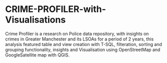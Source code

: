 # CRIME-PROFILER-with-Visualisations
Crime Profiler is a research on Police data repository, with insights on crimes in Greater Manchester and its LSOAs  for a period of 2 years, 
this analysis featured table and view creation with T-SQL, filteration,  sorting and grouping functionality, 
insights and Visualisation using OpenStreetMap and GoogleSatellite map with QGIS.
